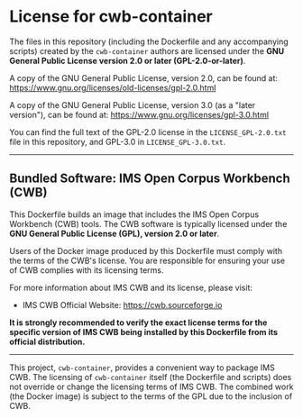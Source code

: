 # License for cwb-container

The files in this repository (including the Dockerfile and any accompanying scripts) created by the `cwb-container` authors are licensed under the **GNU General Public License version 2.0 or later (GPL-2.0-or-later)**.

A copy of the GNU General Public License, version 2.0, can be found at:
https://www.gnu.org/licenses/old-licenses/gpl-2.0.html

A copy of the GNU General Public License, version 3.0 (as a "later version"), can be found at:
https://www.gnu.org/licenses/gpl-3.0.html

You can find the full text of the GPL-2.0 license in the `LICENSE_GPL-2.0.txt` file in this repository, and GPL-3.0 in `LICENSE_GPL-3.0.txt`.

---

## Bundled Software: IMS Open Corpus Workbench (CWB)

This Dockerfile builds an image that includes the IMS Open Corpus Workbench (CWB) tools.
The CWB software is typically licensed under the **GNU General Public License (GPL), version 2.0 or later**.

Users of the Docker image produced by this Dockerfile must comply with the terms of the CWB's license. You are responsible for ensuring your use of CWB complies with its licensing terms.

For more information about IMS CWB and its license, please visit:
*   IMS CWB Official Website: https://cwb.sourceforge.io

**It is strongly recommended to verify the exact license terms for the specific version of IMS CWB being installed by this Dockerfile from its official distribution.**

---

This project, `cwb-container`, provides a convenient way to package IMS CWB. The licensing of `cwb-container` itself (the Dockerfile and scripts) does not override or change the licensing terms of IMS CWB. The combined work (the Docker image) is subject to the terms of the GPL due to the inclusion of CWB.